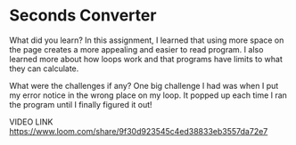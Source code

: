 # Seconds Converter

What did you learn?
In this assignment, I learned that using more space on the page creates a more appealing and
easier to read program. I also learned more about how loops work and that programs have
limits to what they can calculate.

What were the challenges if any?
One big challenge I had was when I put my error notice in the wrong place on my loop.
It popped up each time I ran the program until I finally figured it out!

VIDEO LINK
https://www.loom.com/share/9f30d923545c4ed38833eb3557da72e7
